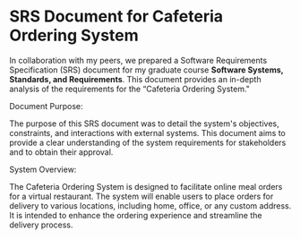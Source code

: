 # SRS Document for Cafeteria Ordering System

In collaboration with my peers, we prepared a Software Requirements Specification (SRS) document for my graduate course <strong>Software Systems, Standards, and Requirements</strong>. This document provides an in-depth analysis of the requirements for the “Cafeteria Ordering System."

Document Purpose:

The purpose of this SRS document was to detail the system's objectives, constraints, and interactions with external systems. This document aims to provide a clear understanding of the system requirements for stakeholders and to obtain their approval.

System Overview:

The Cafeteria Ordering System is designed to facilitate online meal orders for a virtual restaurant. The system will enable users to place orders for delivery to various locations, including home, office, or any custom address. It is intended to enhance the ordering experience and streamline the delivery process.
